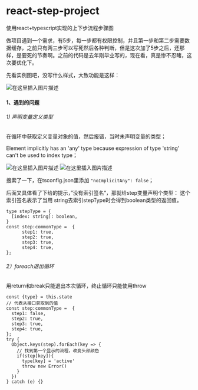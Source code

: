 # react-step-project
使用react+typescript实现的上下步流程步骤图

做项目遇到一个需求，有5步，每一步都有权限控制，并且第一步和第二步需要数据缓存，之前只有两三步可以写死然后各种判断，但是这次加了5步之后，还那样，是要死的节奏啊。之前的代码是去年刚毕业写的，现在看，真是惨不忍睹，这次要优化下。

先看实例图吧，没写什么样式，大致功能是这样：

![在这里插入图片描述](https://img-blog.csdnimg.cn/20190924193506827.gif)
#### 1、遇到的问题
###### 1) 声明变量定义类型
在循环中获取定义变量对象的值，然后报错，当时未声明变量的类型；

Element implicitly has an 'any' type because expression of type 'string' can't be used to index type；

![在这里插入图片描述](https://img-blog.csdnimg.cn/2019092510111244.png?x-oss-process=image/watermark,type_ZmFuZ3poZW5naGVpdGk,shadow_10,text_aHR0cHM6Ly9ibG9nLmNzZG4ubmV0L3FxXzM1NDIzNDMx,size_16,color_FFFFFF,t_70)
![在这里插入图片描述](https://img-blog.csdnimg.cn/20190925101126626.png)

搜索了一下，在tsconfig.json里添加 `"noImplicitAny": false`；

后面又具体看了下给的提示，”没有索引签名“，那就给step变量声明个类型：
这个索引签名表示了当用 string去索引stepType时会得到boolean类型的返回值。

```tsx
type stepType = {
  [index: string]: boolean,
}
const step:commonType =  {
      step1: true,
      step2: true,
      step3: true,
      step4: true,
};
```
###### 2）foreach退出循环

用return和break只能退出本次循环，终止循环只能使用throw
```tsx
const {type} = this.state
// 代表从接口获取到的值
const step:commonType =  {
  step1: false,
  step2: true,
  step3: true,
  step4: true,
};
try {
  Object.keys(step).forEach(key => {
    // 找到第一个显示的流程，改变头部颜色
    if(step[key]){
      type[key] = 'active'
      throw new Error()
    }
  })
} catch (e) {}
```

